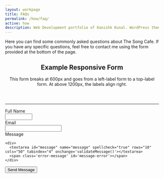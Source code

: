 ```yaml
---
layout: workpage
title: FAQs
permalink: /how/faq/
active: how
description: Web Development portfolio of Kanishk Kunal. WordPress themes, Jekyll themes, Blogs and WebApps
---
```


Here you can find some commonly asked questions about The Song Cafe. If you have any specific questions, feel free to contact me using the form provided at the bottom of the page.

<script>
function validateName() {

  var name = document.getElementById('name').value;

  if(name.length == 0) {

    producePrompt('Name is required', 'name-error' , 'red');
    return false;

  }

  if (!name.match(/^[A-Za-z]*\s{1}[A-Za-z]*$/)) {

    producePrompt('First and last name, please.','name-error', 'red');
    return false;

  }

  return true;

}

function validateEmail () {

  var email = document.getElementById('email').value;

  if(email.length == 0) {

    producePrompt('Email Invalid','email-error', 'red');
    return false;

  }

  if(!email.match(/^[A-Za-z\._\-[0-9]*[@][A-Za-z]*[\.][a-z]{2,4}$/)) {

    producePrompt('Email Invalid', 'email-error', 'red');
    return false;

  }

  return true;

}

function validateMessage() {
  var message = document.getElementById('message').value;
  var required = 1;
  var left = required - message.length;

  if (left > 0) {
    producePrompt('Please type in your question here','message-error','red');
    return false;
  }

  return true;

}

function validateForm() {
  if (!validateName() || !validateEmail() || !validateMessage()) {
    jsShow('submit-error');
    producePrompt('Please fix errors to submit.', 'submit-error', 'red');
    setTimeout(function(){jsHide('submit-error');}, 3000);
    return false;
  }
  else {
  	loading();
  }
}

function loading() {
  var image = document.getElementById('loadingSpinner');
  image.style.display = 'inline';
  var text = document.getElementById('loadingText');
  text.style.display = 'inline';
}

function jsShow(id) {
  document.getElementById(id).style.display = 'block';
}

function jsHide(id) {
  document.getElementById(id).style.display = 'none';
}




function producePrompt(message, promptLocation, color) {

  document.getElementById(promptLocation).innerHTML = message;
  document.getElementById(promptLocation).style.color = color;


}
</script>

<form name="questionform" action="https://questionform.herokuapp.com/send" onsubmit="return validateForm()" method="POST">

  <header>
    <h2>Example Responsive Form</h2>
    <div>This form breaks at 600px and goes from a left-label form to a top-label form. At above 1200px, the labels align right.</div>
  </header>

  <hr>
  
  <div>
    <label class="desc" id="title1" for="name">Full Name</label>
    <div>
      <input id="name" name="name" type="text" class="field text fn" value="" size="8" tabindex="1" onchange='validateName()'>
      <span class='error-message' id='name-error'></span>
    </div>
  </div>
    
  <div>
    <label class="desc" id="title3" for="email">
      Email
    </label>
    <div>
      <input id="email" name="email" type="text" spellcheck="false" value="" maxlength="255" tabindex="3" onchange='validateEmail()'>
      <span class='error-message' id='email-error'></span>
   </div>
  </div>
    
  <div>
    <label class="desc" id="title4" for="message">
      Message
    </label>
  
    <div>
      <textarea id="message" name="message" spellcheck="true" rows="10" cols="50" tabindex="4" onchange='validateMessage()'></textarea>
      <span class='error-message' id='message-error'></span>
    </div>
  </div>

  <div>
		<div>
			<div>
				<input id="saveForm" name="saveForm" type="submit" value="Send Message">
				<p name="loadingText" id="loadingText" style="display:none;">Sending...</p> 
				<img src="http://apps.voxmedia.com/graphics/sbnation-nba-draft-meme/images/loader-427f86c0.gif" name="loadingSpinner" id="loadingSpinner" height="5%" width="5%" style="display:none;">
				<span class='error-message' id='submit-error'></span>
    </div>
    </div>
	</div>
  
</form>